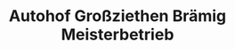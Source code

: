 ---
title: "Autohof Großziethen Brämig Meisterbetrieb"
url: /schoenefeld/autohof-grossziethen-braemig-meisterbetrieb/
shop: Autowerkstatt
---